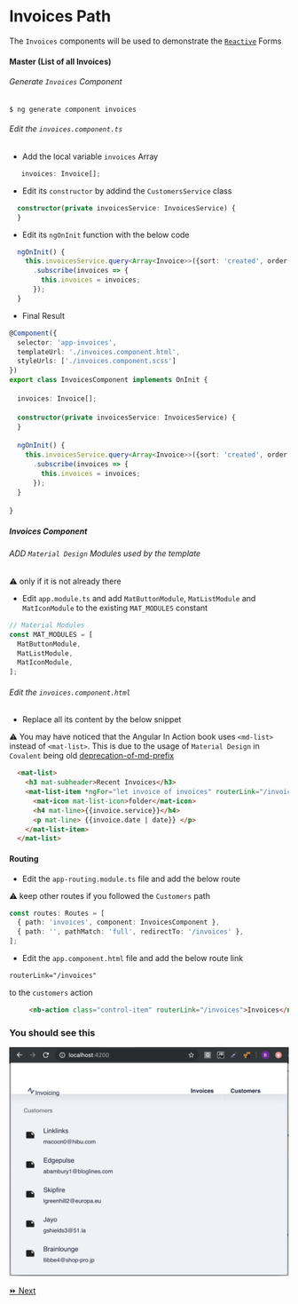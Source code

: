 # Invoices Path

The `Invoices` components will be used to demonstrate the [`Reactive`](https://angular.io/guide/forms) Forms 

#### Master (List of all Invoices)

###### Generate `Invoices` Component

```
$ ng generate component invoices
```

###### Edit the `invoices.component.ts`

* Add the local variable `invoices` Array

```typescript
   invoices: Invoice[];
```

* Edit its `constructor` by addind the `CustomersService` class

```typescript
  constructor(private invoicesService: InvoicesService) {
  }
```

* Edit its `ngOnInit` function with the below code

```typescript
  ngOnInit() {
    this.invoicesService.query<Array<Invoice>>({sort: 'created', order: 'desc'})
      .subscribe(invoices => {
        this.invoices = invoices;
      });
  }
```

* Final Result

```typescript
@Component({
  selector: 'app-invoices',
  templateUrl: './invoices.component.html',
  styleUrls: ['./invoices.component.scss']
})
export class InvoicesComponent implements OnInit {

  invoices: Invoice[];

  constructor(private invoicesService: InvoicesService) {
  }

  ngOnInit() {
    this.invoicesService.query<Array<Invoice>>({sort: 'created', order: 'desc'})
      .subscribe(invoices => {
        this.invoices = invoices;
      });
  }

}
```

##### Invoices Component

###### ADD `Material Design` Modules used by the template

:warning: only if it is not already there

* Edit `app.module.ts` and add `MatButtonModule`, `MatListModule` and `MatIconModule` to the existing `MAT_MODULES` constant

```typescript
// Material Modules
const MAT_MODULES = [
  MatButtonModule,
  MatListModule,
  MatIconModule,
];
```

###### Edit the `invoices.component.html`


* Replace all its content by the below snippet

:warning: You may have noticed that the Angular In Action book uses `<md-list>` instead of `<mat-list>`. 
          This is due to the usage of `Material Design` in `Covalent` being old
          [deprecation-of-md-prefix](https://github.com/angular/components/blob/master/CHANGELOG.md#deprecation-of-md-prefix)

```html
  <mat-list>
    <h3 mat-subheader>Recent Invoices</h3>
    <mat-list-item *ngFor="let invoice of invoices" routerLink="/invoices/{{invoice.id}}">
      <mat-icon mat-list-icon>folder</mat-icon>
      <h4 mat-line>{{invoice.service}}</h4>
      <p mat-line> {{invoice.date | date}} </p>
    </mat-list-item>
  </mat-list>   
```


#### Routing

* Edit the `app-routing.module.ts` file and add the below route

:warning: keep other routes if you followed the `Customers` path


```typescript
const routes: Routes = [
  { path: 'invoices', component: InvoicesComponent },
  { path: '', pathMatch: 'full', redirectTo: '/invoices' },
];
```

* Edit the `app.component.html` file and add the below route link

```html
routerLink="/invoices"
```

to the `customers` action

```html
     <nb-action class="control-item" routerLink="/invoices">Invoices</nb-action>
```


### You should see this

![image](../images/customers.png)

[:fast_forward: Next ](invoice.md)
